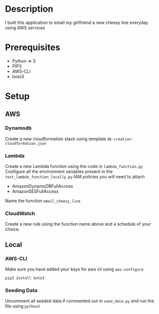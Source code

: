 # Description
I built this application to email my girlfriend a new cheesy line everyday using AWS services

# Prerequisites
* Python => 3
* PIP3
* AWS-CLI
* boto3

# Setup

## AWS

### Dynamodb
Create a new cloudformation stack using template ```db-creation-cloudformation.json```

### Lambda
Create a new Lambda function using the code in ```lambda_function.py```
Configure all the environment variables present in the ```test_lambda_function_locally.py```
IAM policies you will need to attach
* AmazonDynamoDBFullAccess
* AmazonSESFullAccess

Name the function ```email_cheesy_line```

### CloudWatch
Create a new rule using the function name above and a schedule of your choice.

## Local

### AWS-CLI
Make sure you have added your keys for aws cli using ```aws-configure```

```pip3 install boto3```

### Seeding Data
Uncomment all seeded data if commented out in ```seed_data.py``` and run the file using ```python3```



 
